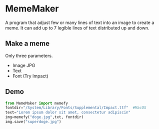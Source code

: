 # MemeMaker
A program that adjust few or many lines of text into an image to create a meme.
It can add up to 7 legible lines of text distributed up and down.

## Make a meme
Only three parameters.
* Image JPG
* Text
* Font (Try Impact)
    
## Demo    
<!--code-->
```python
from MemeMaker import memefy
fontdir="/System/Library/Fonts/Supplemental/Impact.ttf"  #MacOS
text="Lorem ipsum dolor sit amet, consectetur adipiscin"
img=memefy("doge.jpg",txt, fontdir)
img.save("superdoge.jpg")
```
